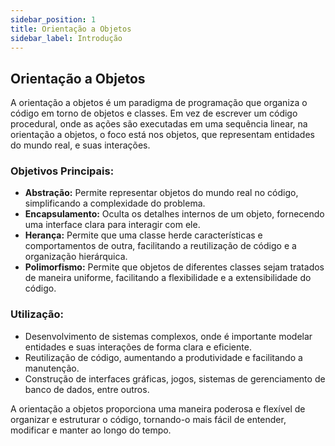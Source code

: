 ```yaml
---
sidebar_position: 1
title: Orientação a Objetos
sidebar_label: Introdução
---
```


## Orientação a Objetos

A orientação a objetos é um paradigma de programação que organiza o código em torno de objetos e classes. Em vez de escrever um código procedural, onde as ações são executadas em uma sequência linear, na orientação a objetos, o foco está nos objetos, que representam entidades do mundo real, e suas interações.

### Objetivos Principais:

- **Abstração:** Permite representar objetos do mundo real no código, simplificando a complexidade do problema.
- **Encapsulamento:** Oculta os detalhes internos de um objeto, fornecendo uma interface clara para interagir com ele.
- **Herança:** Permite que uma classe herde características e comportamentos de outra, facilitando a reutilização de código e a organização hierárquica.
- **Polimorfismo:** Permite que objetos de diferentes classes sejam tratados de maneira uniforme, facilitando a flexibilidade e a extensibilidade do código.

### Utilização:

- Desenvolvimento de sistemas complexos, onde é importante modelar entidades e suas interações de forma clara e eficiente.
- Reutilização de código, aumentando a produtividade e facilitando a manutenção.
- Construção de interfaces gráficas, jogos, sistemas de gerenciamento de banco de dados, entre outros.

A orientação a objetos proporciona uma maneira poderosa e flexível de organizar e estruturar o código, tornando-o mais fácil de entender, modificar e manter ao longo do tempo.